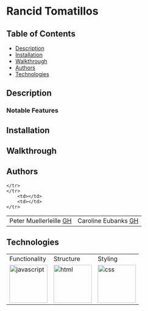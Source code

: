 # Rancid Tomatillos

## Table of Contents
* [Description](#description)
* [Installation](#installation)
* [Walkthrough](#walkthrough)
* [Authors](#authors)
* [Technologies](#technologies)

## Description




### Notable Features



## Installation


## Walkthrough


## Authors
<table>
    <tr>
        <td> Peter Muellerleille <a href="https://github.com/pcmueller">GH</td>
        <td> Caroline Eubanks <a href="https://github.com/cmeubanks">GH</td>

    </tr>
    </tr>
        <td></td>
        <td></td>
    </tr>
</table>

## Technologies
<table>
    <tr>
        <td>Functionality</td>
        <td>Structure</td>
        <td>Styling</td>
    </tr>
    </tr>
        <td><img src="./assets/readme/js-icon.png" alt="javascript" width="100" height="auto" /></td>
        <td><img src="./assets/readme/html-logo.png" alt="html" width="100" height="auto" /></td>
        <td><img src="./assets/readme/css-logo.png" alt="css" width="100" height="auto" /></td>
    </tr>
</table>
